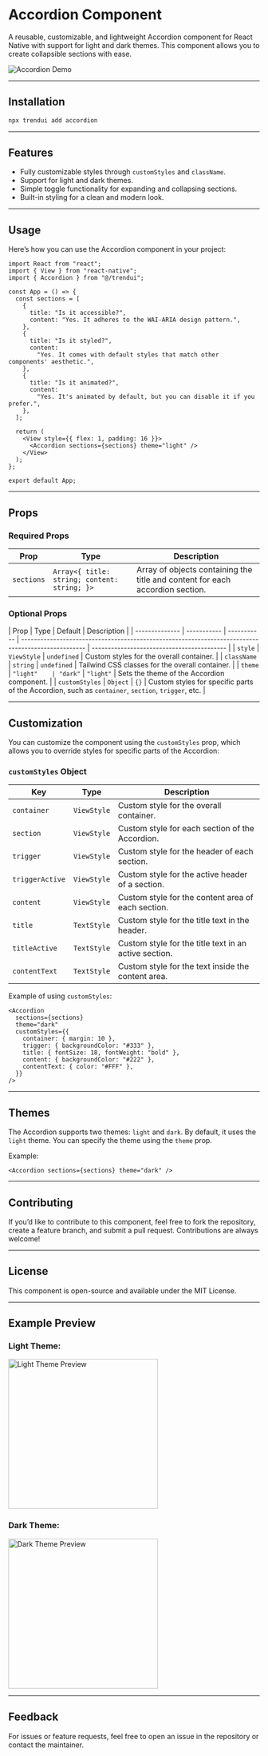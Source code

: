 # Accordion Component

A reusable, customizable, and lightweight Accordion component for React Native with support for light and dark themes. This component allows you to create collapsible sections with ease.

![Accordion Demo](https://res.cloudinary.com/dvuldqqyp/image/upload/v1737086438/final_d3n5rf.gif)

---

## Installation

```bash
npx trendui add accordion
```

---

## Features

- Fully customizable styles through `customStyles` and `className`.
- Support for light and dark themes.
- Simple toggle functionality for expanding and collapsing sections.
- Built-in styling for a clean and modern look.

---

## Usage

Here’s how you can use the Accordion component in your project:

```tsx
import React from "react";
import { View } from "react-native";
import { Accordion } from "@/trendui";

const App = () => {
  const sections = [
    {
      title: "Is it accessible?",
      content: "Yes. It adheres to the WAI-ARIA design pattern.",
    },
    {
      title: "Is it styled?",
      content:
        "Yes. It comes with default styles that match other components' aesthetic.",
    },
    {
      title: "Is it animated?",
      content:
        "Yes. It's animated by default, but you can disable it if you prefer.",
    },
  ];

  return (
    <View style={{ flex: 1, padding: 16 }}>
      <Accordion sections={sections} theme="light" />
    </View>
  );
};

export default App;
```

---

## Props

### Required Props

| Prop       | Type                                         | Description                                                                   |
| ---------- | -------------------------------------------- | ----------------------------------------------------------------------------- |
| `sections` | `Array<{ title: string; content: string; }>` | Array of objects containing the title and content for each accordion section. |

### Optional Props

| Prop           | Type        | Default     | Description                                                                                        |
| -------------- | ----------- | ----------- | -------------------------------------------------------------------------------------------------- | ------------------------------------------ |
| `style`        | `ViewStyle` | `undefined` | Custom styles for the overall container.                                                           |
| `className`    | `string`    | `undefined` | Tailwind CSS classes for the overall container.                                                    |
| `theme`        | `"light"    | "dark"`     | `"light"`                                                                                          | Sets the theme of the Accordion component. |
| `customStyles` | `Object`    | `{}`        | Custom styles for specific parts of the Accordion, such as `container`, `section`, `trigger`, etc. |

---

## Customization

You can customize the component using the `customStyles` prop, which allows you to override styles for specific parts of the Accordion:

### `customStyles` Object

| Key             | Type        | Description                                           |
| --------------- | ----------- | ----------------------------------------------------- |
| `container`     | `ViewStyle` | Custom style for the overall container.               |
| `section`       | `ViewStyle` | Custom style for each section of the Accordion.       |
| `trigger`       | `ViewStyle` | Custom style for the header of each section.          |
| `triggerActive` | `ViewStyle` | Custom style for the active header of a section.      |
| `content`       | `ViewStyle` | Custom style for the content area of each section.    |
| `title`         | `TextStyle` | Custom style for the title text in the header.        |
| `titleActive`   | `TextStyle` | Custom style for the title text in an active section. |
| `contentText`   | `TextStyle` | Custom style for the text inside the content area.    |

Example of using `customStyles`:

```tsx
<Accordion
  sections={sections}
  theme="dark"
  customStyles={{
    container: { margin: 10 },
    trigger: { backgroundColor: "#333" },
    title: { fontSize: 18, fontWeight: "bold" },
    content: { backgroundColor: "#222" },
    contentText: { color: "#FFF" },
  }}
/>
```

---

## Themes

The Accordion supports two themes: `light` and `dark`. By default, it uses the `light` theme. You can specify the theme using the `theme` prop.

Example:

```tsx
<Accordion sections={sections} theme="dark" />
```

---

## Contributing

If you’d like to contribute to this component, feel free to fork the repository, create a feature branch, and submit a pull request. Contributions are always welcome!

---

## License

This component is open-source and available under the MIT License.

---

## Example Preview

### Light Theme:

<img src="./light-theme-preview.png" alt="Light Theme Preview" width="300" />

### Dark Theme:

<img src="./dark-theme-preview.png" alt="Dark Theme Preview" width="300" />

---

## Feedback

For issues or feature requests, feel free to open an issue in the repository or contact the maintainer.
